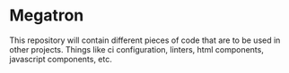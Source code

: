 # Megatron

This repository will contain different pieces of code that are to be used in other projects. Things like ci configuration, linters, html components, javascript components, etc.